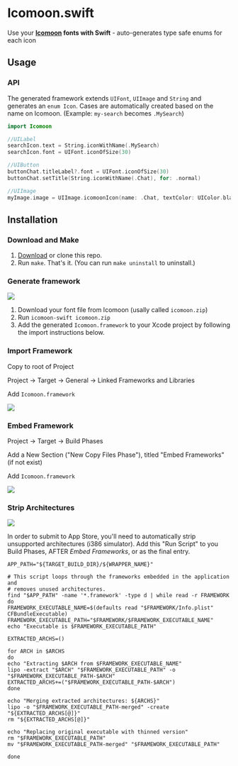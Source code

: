 # Icomoon.swift
Use your **[Icomoon](https://icomoon.io/) fonts with Swift** - auto-generates type safe enums for each icon

## Usage

### API

The generated framework extends `UIFont`, `UIImage` and `String` and generates an `enum Icon`. Cases are automatically created based on the name on Icomoon. (Example: `my-search` becomes `.MySearch`)

```swift
import Icomoon

//UILabel
searchIcon.text = String.iconWithName(.MySearch)
searchIcon.font = UIFont.iconOfSize(30)

//UIButton
buttonChat.titleLabel?.font = UIFont.iconOfSize(30)
buttonChat.setTitle(String.iconWithName(.Chat), for: .normal)

//UIImage
myImage.image = UIImage.icomoonIcon(name: .Chat, textColor: UIColor.black, size: CGSize(width:myImage.frame.width, height:myImage.frame.height))
```
## Installation

### Download and Make

1. [Download](https://github.com/optonaut/Icomoon.swift/archive/master.zip) or clone this repo.
2. Run `make`. That's it. (You can run `make uninstall` to uninstall.)

### Generate framework

![](https://raw.githubusercontent.com/optonaut/Icomoon.swift/master/resources/readme.png)

1. Download your font file from Icomoon (usally called `icomoon.zip`)
2. Run `icomoon-swift icomoon.zip`
3. Add the generated `Icomoon.framework` to your Xcode project by following the import instructions below.

### Import Framework

Copy to root of Project

Project -> Target -> General -> Linked Frameworks and Libraries

Add `Icomoon.framework`

![](http://imgur.com/mkLwS8V.jpg)

### Embed Framework

Project -> Target -> Build Phases

Add a New Section ("New Copy Files Phase"), titled "Embed Frameworks" (if not exist)

Add `Icomoon.framework`

![](http://imgur.com/xtBJosJ.jpg)

### Strip Architectures

![](https://imgur.com/a/43bb3Dh.jpg)

In order to submit to App Store, you'll need to automatically strip unsupported architectures (i386 simulator). Add this "Run Script" to you Build Phases, AFTER *Embed Frameworks*, or as the final entry.

```
APP_PATH="${TARGET_BUILD_DIR}/${WRAPPER_NAME}"

# This script loops through the frameworks embedded in the application and
# removes unused architectures.
find "$APP_PATH" -name '*.framework' -type d | while read -r FRAMEWORK
do
FRAMEWORK_EXECUTABLE_NAME=$(defaults read "$FRAMEWORK/Info.plist" CFBundleExecutable)
FRAMEWORK_EXECUTABLE_PATH="$FRAMEWORK/$FRAMEWORK_EXECUTABLE_NAME"
echo "Executable is $FRAMEWORK_EXECUTABLE_PATH"

EXTRACTED_ARCHS=()

for ARCH in $ARCHS
do
echo "Extracting $ARCH from $FRAMEWORK_EXECUTABLE_NAME"
lipo -extract "$ARCH" "$FRAMEWORK_EXECUTABLE_PATH" -o "$FRAMEWORK_EXECUTABLE_PATH-$ARCH"
EXTRACTED_ARCHS+=("$FRAMEWORK_EXECUTABLE_PATH-$ARCH")
done

echo "Merging extracted architectures: ${ARCHS}"
lipo -o "$FRAMEWORK_EXECUTABLE_PATH-merged" -create "${EXTRACTED_ARCHS[@]}"
rm "${EXTRACTED_ARCHS[@]}"

echo "Replacing original executable with thinned version"
rm "$FRAMEWORK_EXECUTABLE_PATH"
mv "$FRAMEWORK_EXECUTABLE_PATH-merged" "$FRAMEWORK_EXECUTABLE_PATH"

done
```
